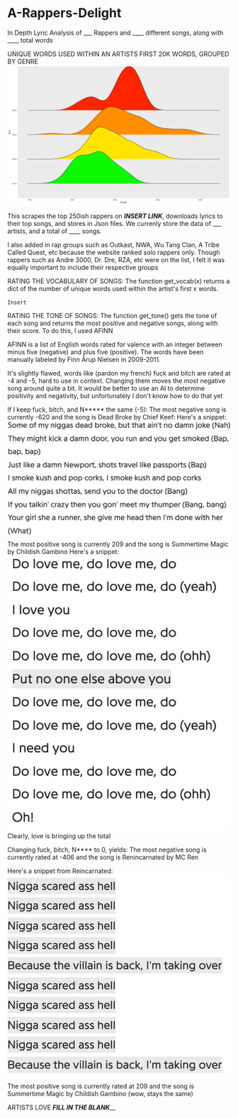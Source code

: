 # A-Rappers-Delight
In Depth Lyric Analysis of ___ Rappers and ____ different songs, along with ____ total words

UNIQUE WORDS USED WITHIN AN ARTISTS FIRST 20K WORDS, GROUPED BY GENRE
![lyricsOverTime](Screenshots/lyricsOverTime.png)

This scrapes the top 250ish rappers on ___INSERT LINK___, downloads lyrics to their top songs,
and stores in Json files. We currenly store the data of ___ artists, and a total of ____ songs.

I also added in rap groups such as Outkast, NWA, Wu Tang Clan, A Tribe Called Quest, etc because the
website ranked solo rappers only. Though rappers such as Andre 3000, Dr. Dre, RZA, etc were on the list,
I felt it was equally important to include their respective groups


RATING THE VOCABULARY OF SONGS:
    The function get_vocab(x) returns a dict of the number of unique words used within
    the artist's first x words. 

    Insert


RATING THE TONE OF SONGS:
    The function get_tone() gets the tone of each song and returns the most positive 
    and negative songs, along with their score. To do this, I used AFINN

AFINN is a list of English words rated for valence with an integer
between minus five (negative) and plus five (positive). The words have
been manually labeled by Finn Årup Nielsen in 2009-2011. 

It's slightly flawed, words like (pardon my french) fuck and bitch are rated at -4 and -5, hard to use in context. Changing them
moves the most negative song around quite a bit. It would be better to use an AI to determine positivity
and negativity, but unfortunately I don't know how to do that yet

If I keep fuck, bitch, and N***** the same (-5):
The most negative song is currently -620 and the song is Dead Broke by Chief Keef:
Here's a snippet:
    ![DeadBroke](Screenshots/Dead_broke.png)
The most positive song is currently 209 and the song is Summertime Magic by Childish Gambino
Here's a snippet:
   ![Summertime](Screenshots/Summertime_magic.png)                        
Clearly, love is bringing up the total

Changing fuck, bitch, N**** to 0, yields:
The most negative song is currently rated at -406 and the song is Renincarnated by MC Ren

Here's a snippet from Reincarnated:        
   ![Reinc](Screenshots/Reincarnation.png)

The most positive song is currently rated at 209 and the song is Summertime Magic by Childish Gambino (wow, stays the same)


ARTISTS LOVE ___FILL IN THE BLANK_____

